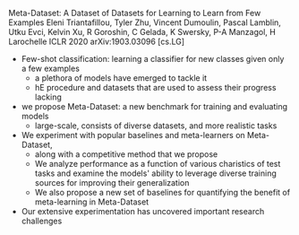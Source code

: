 Meta-Dataset: A Dataset of Datasets for Learning to Learn from Few Examples
Eleni Triantafillou, Tyler Zhu, Vincent Dumoulin, Pascal Lamblin, Utku Evci,
  Kelvin Xu, R Goroshin, C Gelada, K Swersky, P-A Manzagol, H Larochelle
ICLR 2020 arXiv:1903.03096 [cs.LG]

* Few-shot classification:
  learning a classifier for new classes given only a few examples
  * a plethora of models have emerged to tackle it
  * hE procedure and datasets that are used to assess their progress lacking
* we propose Meta-Dataset: a new benchmark for training and evaluating models
  * large-scale, consists of diverse datasets, and more realistic tasks
* We experiment with popular baselines and meta-learners on Meta-Dataset,
  * along with a competitive method that we propose
  * We analyze performance as a function of various charistics of test tasks
    and examine the models' ability to leverage diverse training sources
    for improving their generalization
  * We also propose a new set of baselines
    for quantifying the benefit of meta-learning in Meta-Dataset
* Our extensive experimentation has uncovered important research challenges

